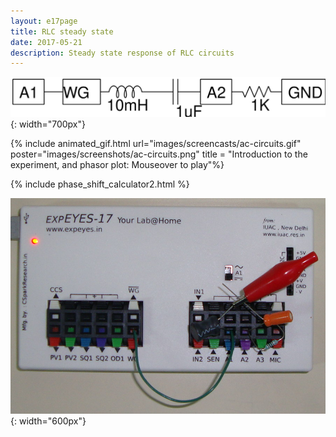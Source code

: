 ```yaml
---
layout: e17page
title: RLC steady state
date: 2017-05-21
description: Steady state response of RLC circuits
---
```


![](images/schematics/ac-circuits.svg){: width="700px"}

{% include animated_gif.html url="images/screencasts/ac-circuits.gif" poster="images/screenshots/ac-circuits.png"  title = "Introduction to the experiment, and phasor plot: Mouseover to play"%}

{% include phase_shift_calculator2.html %}


![](images/photographs/ac-circuits.jpg){: width="600px"}


